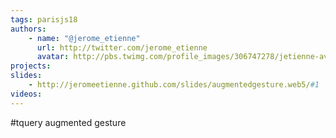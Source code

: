 ```yaml
---
tags: parisjs18
authors:
    - name: "@jerome_etienne"
      url: http://twitter.com/jerome_etienne
      avatar: http://pbs.twimg.com/profile_images/306747278/jetienne-avatar_bigger.jpg
projects:
slides:
    - http://jeromeetienne.github.com/slides/augmentedgesture.web5/#1
videos:
---
```

#tquery augmented gesture
